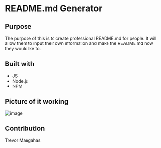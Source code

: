 # README.md Generator 

## Purpose
The purpose of this is to create professional README.md for people. It will allow them to input their own information and make the README.md how they would lke to.

## Built with
* JS
* Node.js
* NPM

## Picture of it working
![image](https://user-images.githubusercontent.com/98117743/178623765-8e9a0c0f-92c0-4cc3-8583-642684b9cd17.png)

## Contribution
Trevor Mangahas

